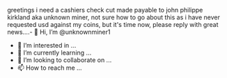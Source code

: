 greetings i need a cashiers check cut made payable to john philippe kirkland aka unknown miner, not sure how to go about this as i have never requested usd against my coins, but it's time now, please reply with great news....- 👋 Hi, I’m @unknownminer1
- 👀 I’m interested in ...
- 🌱 I’m currently learning ...
- 💞️ I’m looking to collaborate on ...
- 📫 How to reach me ...

<!---
unknownminer1/unknownminer1 is a ✨ special ✨ repository because its `README.md` (this file) appears on your GitHub profile.
You can click the Preview link to take a look at your changes.
--->
